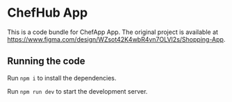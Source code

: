 
  # ChefHub App

  This is a code bundle for ChefApp App. The original project is available at https://www.figma.com/design/WZsot42K4wbR4vn7OLVI2s/Shopping-App.

  ## Running the code

  Run `npm i` to install the dependencies.

  Run `npm run dev` to start the development server.
  
